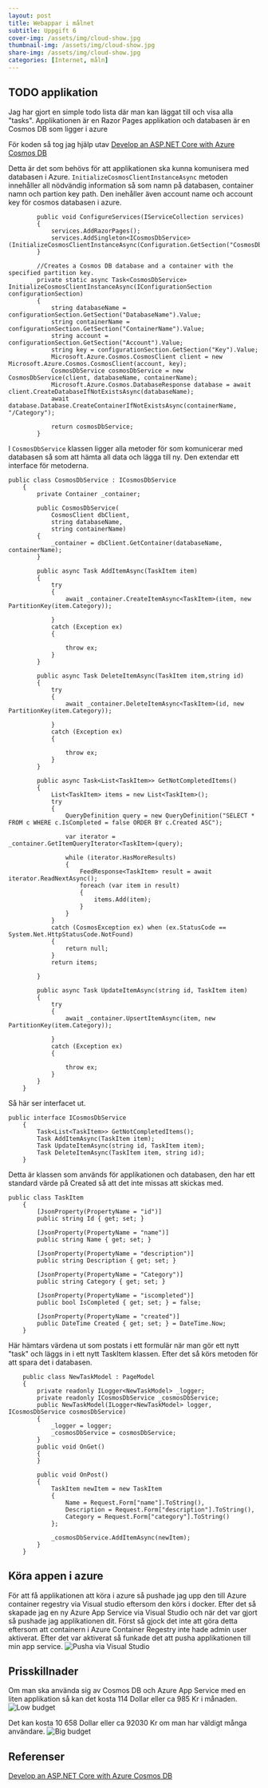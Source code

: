 ```yaml
---
layout: post
title: Webappar i målnet
subtitle: Uppgift 6
cover-img: /assets/img/cloud-show.jpg
thumbnail-img: /assets/img/cloud-show.jpg
share-img: /assets/img/cloud-show.jpg
categories: [Internet, måln]
---
```


## TODO applikation

Jag har gjort en simple todo lista där man kan läggat till och visa alla "tasks". Applikationen är en Razor Pages applikation och databasen är en Cosmos DB som ligger i azure

För koden så tog jag hjälp utav [Develop an ASP.NET Core with Azure Cosmos DB](https://docs.microsoft.com/en-us/azure/cosmos-db/sql/sql-api-dotnet-application#create-a-new-mvc-application)

Detta är det som behövs för att applikationen ska kunna komunisera med databasen i Azure. ```InitializeCosmosClientInstanceAsync``` metoden innehåller all nödvändig information så som namn på  databasen, container namn och partion key path. Den inehåller även account name och account key för cosmos databasen i azure.
```
        public void ConfigureServices(IServiceCollection services)
        {
            services.AddRazorPages();
            services.AddSingleton<ICosmosDbService>(InitializeCosmosClientInstanceAsync(Configuration.GetSection("CosmosDb")).GetAwaiter().GetResult());
        }

        //Creates a Cosmos DB database and a container with the specified partition key.
        private static async Task<CosmosDbService> InitializeCosmosClientInstanceAsync(IConfigurationSection configurationSection)
        {
            string databaseName = configurationSection.GetSection("DatabaseName").Value;
            string containerName = configurationSection.GetSection("ContainerName").Value;
            string account = configurationSection.GetSection("Account").Value;
            string key = configurationSection.GetSection("Key").Value;
            Microsoft.Azure.Cosmos.CosmosClient client = new Microsoft.Azure.Cosmos.CosmosClient(account, key);
            CosmosDbService cosmosDbService = new CosmosDbService(client, databaseName, containerName);
            Microsoft.Azure.Cosmos.DatabaseResponse database = await client.CreateDatabaseIfNotExistsAsync(databaseName);
            await database.Database.CreateContainerIfNotExistsAsync(containerName, "/Category");

            return cosmosDbService;
        }
```

I ```CosmosDbService``` klassen ligger alla metoder för som komunicerar med databasen så som att hämta all data och lägga till ny. Den extendar ett interface för metoderna.
```
public class CosmosDbService : ICosmosDbService
    {
        private Container _container;

        public CosmosDbService(
            CosmosClient dbClient,
            string databaseName,
            string containerName)
        {
            _container = dbClient.GetContainer(databaseName, containerName);
        }

        public async Task AddItemAsync(TaskItem item)
        {
            try
            {
                await _container.CreateItemAsync<TaskItem>(item, new PartitionKey(item.Category));

            }
            catch (Exception ex)
            {

                throw ex;
            }
        }

        public async Task DeleteItemAsync(TaskItem item,string id)
        {
            try
            {
                await _container.DeleteItemAsync<TaskItem>(id, new PartitionKey(item.Category));

            }
            catch (Exception ex)
            {

                throw ex;
            }
        }

        public async Task<List<TaskItem>> GetNotCompletedItems()
        {
            List<TaskItem> items = new List<TaskItem>();
            try
            {
                QueryDefinition query = new QueryDefinition("SELECT * FROM c WHERE c.IsCompleted = false ORDER BY c.Created ASC");

                var iterator = _container.GetItemQueryIterator<TaskItem>(query);

                while (iterator.HasMoreResults)
                {
                    FeedResponse<TaskItem> result = await iterator.ReadNextAsync();
                    foreach (var item in result)
                    {
                        items.Add(item);
                    }
                }
            }
            catch (CosmosException ex) when (ex.StatusCode == System.Net.HttpStatusCode.NotFound)
            {
                return null;
            }
            return items;

        }

        public async Task UpdateItemAsync(string id, TaskItem item)
        {
            try
            {
                await _container.UpsertItemAsync(item, new PartitionKey(item.Category));

            }
            catch (Exception ex)
            {

                throw ex;
            }
        }
    }
```

Så här ser interfacet ut.
```
public interface ICosmosDbService
    {
        Task<List<TaskItem>> GetNotCompletedItems();
        Task AddItemAsync(TaskItem item);
        Task UpdateItemAsync(string id, TaskItem item);
        Task DeleteItemAsync(TaskItem item, string id);
    }
```
Detta är klassen som används för applikationen och databasen, den har ett standard värde på Created så att det inte missas att skickas med.
```
public class TaskItem
    {
        [JsonProperty(PropertyName = "id")]
        public string Id { get; set; }

        [JsonProperty(PropertyName = "name")]
        public string Name { get; set; }

        [JsonProperty(PropertyName = "description")]
        public string Description { get; set; }

        [JsonProperty(PropertyName = "Category")]
        public string Category { get; set; }

        [JsonProperty(PropertyName = "iscompleted")]
        public bool IsCompleted { get; set; } = false;

        [JsonProperty(PropertyName = "created")]
        public DateTime Created { get; set; } = DateTime.Now;
    }
```

Här hämtars värdena ut som postats i ett formulär när man gör ett nytt "task" och läggs in i ett nytt TaskItem klassen. Efter det så körs metoden för att spara det i databasen.
```
    public class NewTaskModel : PageModel
    {
        private readonly ILogger<NewTaskModel> _logger;
        private readonly ICosmosDbService _cosmosDbService;
        public NewTaskModel(ILogger<NewTaskModel> logger, ICosmosDbService cosmosDbService)
        {
            _logger = logger;
            _cosmosDbService = cosmosDbService;
        }
        public void OnGet()
        {
        }

        public void OnPost()
        {
            TaskItem newItem = new TaskItem
            {
                Name = Request.Form["name"].ToString(),
                Description = Request.Form["description"].ToString(),
                Category = Request.Form["category"].ToString()
            };

            _cosmosDbService.AddItemAsync(newItem);
        }
    }
```

## Köra appen i azure

För att få applikationen att köra i azure så pushade jag upp den till Azure container regestry via Visual studio eftersom den körs i docker. Efter det så skapade jag en ny Azure App Service via Visual Studio och när det var gjort så pushade jag applikationen dit. Först så gjock det inte att göra detta eftersom att containern i Azure Container Regestry inte hade admin user aktiverat. Efter det var aktiverat så funkade det att pusha applikationen till min app service.
![Pusha via Visual Studio]()


## Prisskillnader

Om man ska använda sig av Cosmos DB och Azure App Service med en liten applikation så kan det kosta 114 Dollar eller ca 985 Kr i månaden.
![Low budget]()

Det kan kosta 10 658 Dollar eller ca 92030 Kr om man har väldigt många användare.
![Big budget]()

## Referenser

[Develop an ASP.NET Core with Azure Cosmos DB](https://docs.microsoft.com/en-us/azure/cosmos-db/sql/sql-api-dotnet-application#create-a-new-mvc-application)

